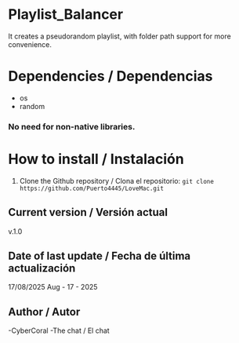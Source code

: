 # Playlist_Balancer
It creates a pseudorandom playlist, with folder path support for more convenience.

# Dependencies / Dependencias
- os
- random
### No need for non-native libraries.

# How to install / Instalación

1. Clone the Github repository / Clona el repositorio:
`git clone https://github.com/Puerto4445/LoveMac.git`

## Current version / Versión actual
v.1.0

## Date of last update / Fecha de última actualización
17/08/2025
Aug - 17 - 2025

## Author / Autor
-CyberCoral
-The chat / El chat
